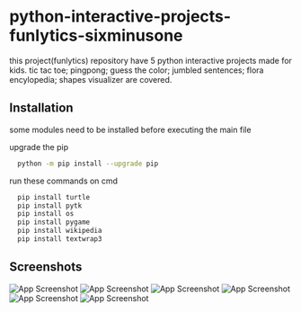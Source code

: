 
# python-interactive-projects-funlytics-sixminusone

this project(funlytics) repository have 5 python interactive projects made for kids. tic tac toe; pingpong; guess the color; jumbled sentences; flora encylopedia; shapes visualizer are covered.


## Installation

some modules need to be installed before executing the main file

upgrade the pip
```bash
  python -m pip install --upgrade pip
```
run these commands on cmd
```bash
  pip install turtle
  pip install pytk
  pip install os
  pip install pygame
  pip install wikipedia
  pip install textwrap3
```
## Screenshots

![App Screenshot](https://github.com/ayoopriyanshu/img/blob/main/ss1.png?raw=true)
![App Screenshot](https://github.com/ayoopriyanshu/img/blob/main/ss2.png?raw=true)
![App Screenshot](https://github.com/ayoopriyanshu/img/blob/main/ss3.png?raw=true)
![App Screenshot](https://github.com/ayoopriyanshu/img/blob/main/ss4.png?raw=true)
![App Screenshot](https://github.com/ayoopriyanshu/img/blob/main/ss5.png?raw=true)
![App Screenshot](https://github.com/ayoopriyanshu/img/blob/main/ss6.png?raw=true)


